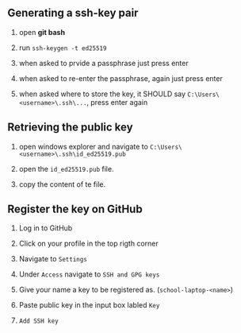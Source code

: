 ## Generating a ssh-key pair

1. open **git bash**

2. run `ssh-keygen -t ed25519`

3. when asked to prvide a passphrase just press enter

4. when asked to re-enter the passphrase, again just press enter

5. when asked where to store the key, it SHOULD say `C:\Users\<username>\.ssh\...`, press enter again

## Retrieving the public key

1. open windows explorer and navigate to `C:\Users\<username>\.ssh\id_ed25519.pub`

2. open the `id_ed25519.pub` file.

3. copy the content of te file.

## Register the key on GitHub

1. Log in to GitHub

2. Click on your profile in the top rigth corner

3. Navigate to `Settings`

4. Under `Access` navigate to  `SSH and GPG keys`

5. Give your name a key to be registered as. (`school-laptop-<name>`)

6. Paste public key in the input box labled `Key`

7. `Add SSH key`